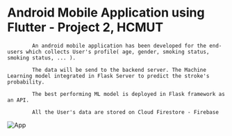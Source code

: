 # Android Mobile Application using Flutter - Project 2, HCMUT

            An android mobile application has been developed for the end-users which collects User's profile( age, gender, smoking status, smoking status, ... ).
            
            The data will be send to the backend server. The Machine Learning model integrated in Flask Server to predict the stroke's probability.
            
            The best performing ML model is deployed in Flask framework as an API.
            
            All the User's data are stored on Cloud Firestore - Firebase  

![App](https://github.com/HuynhDuKienHung/Stroke-prediction-Android-App/assets/145436494/ce7b1736-c155-4a49-a40c-cfb939d45eb9)


